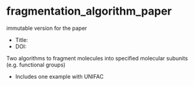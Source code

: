 # fragmentation_algorithm_paper
immutable version for the paper
- Title:
- DOI: 


Two algorithms to fragment molecules into specified molecular subunits (e.g. functional groups)
- Includes one example with UNIFAC

